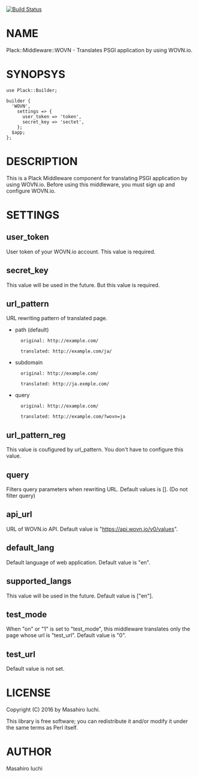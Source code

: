 [![Build Status](https://travis-ci.org/masiuchi/p5-Plack-Middleware-WOVN.svg?branch=master)](https://travis-ci.org/masiuchi/p5-Plack-Middleware-WOVN)
# NAME

Plack::Middleware::WOVN - Translates PSGI application by using WOVN.io.

# SYNOPSYS

    use Plack::Builder;

    builder {
      'WOVN',
        settings => {
          user_token => 'token',
          secret_key => 'sectet',
        };
      $app;
    };

# DESCRIPTION

This is a Plack Middleware component for translating PSGI application by using WOVN.io.
Before using this middleware, you must sign up and configure WOVN.io.

# SETTINGS

## user\_token

User token of your WOVN.io account. This value is required.

## secret\_key

This value will be used in the future. But this value is required.

## url\_pattern

URL rewriting pattern of translated page.

- path (default)

        original: http://example.com/

        translated: http://example.com/ja/

- subdomain

        original: http://example.com/

        translated: http://ja.exmple.com/

- query

        original: http://example.com/

        translated: http://example.com/?wovn=ja

## url\_pattern\_reg

This value is coufigured by url\_pattern. You don't have to configure this value.

## query

Filters query parameters when rewriting URL. Default values is \[\]. (Do not filter query)

## api\_url

URL of WOVN.io API. Default value is "https://api.wovn.io/v0/values".

## default\_lang

Default language of web application. Default value is "en".

## supported\_langs

This value will be used in the future. Default value is \["en"\].

## test\_mode

When "on" or "1" is set to "test\_mode", this middleware translates only the page whose url is "test\_url".
Default value is "0".

## test\_url

Default value is not set.

# LICENSE

Copyright (C) 2016 by Masahiro Iuchi.

This library is free software; you can redistribute it and/or modify
it under the same terms as Perl itself.

# AUTHOR

Masahiro Iuchi
